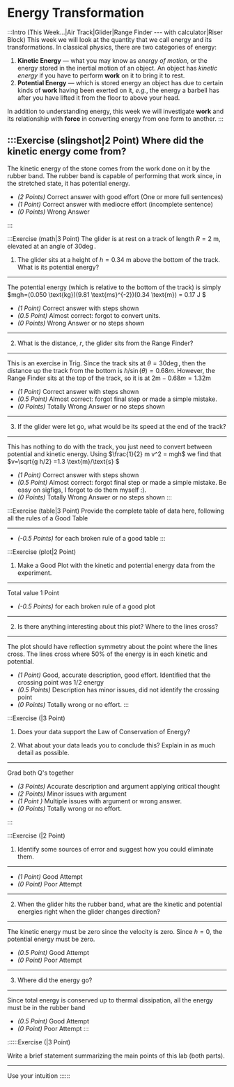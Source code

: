 # Energy Transformation


:::Intro (This Week...|Air Track|Glider|Range Finder --- with calculator|Riser Block)
This week we will look at the quantity that we call energy and its transformations. In classical physics, there are two categories of energy:
 1. **Kinetic Energy** &mdash; what you may know as *energy of motion*, or the energy stored in the inertial motion of an object. An object has *kinetic energy* if you have to perform **work** on it to bring it to rest.
 2. **Potential Energy** &mdash; which is stored energy an object has due to certain kinds of **work** having been exerted on it, *e.g.*, the energy a barbell has after you have lifted it from the floor to above your head.

In addition to understanding energy, this week we will investigate **work** and its relationship with **force** in converting energy from one form to another.
:::


:::Exercise (slingshot|2 Point)
Where did the kinetic energy come from?
---
The kinetic energy of the stone comes from the work done on it by the rubber band. The rubber band is capable of performing that work since, in the stretched state, it has potential energy.
- *(2 Points)* Correct answer with good effort (One or more full sentences)
- *(1 Point)* Correct answer with mediocre effort (incomplete sentence)
- *(0 Points)* Wrong Answer

:::

:::Exercise (math|3 Point)
The glider is at rest on a track of length $R=2 \text{ m}$, elevated at an angle of $30 \deg$.
1. The glider sits at a height of $h= 0.34\text{ m}$ above the bottom of the track. What is its potential energy?
---
The potential energy (which is relative to the bottom of the track) is simply $mgh=(0.050 \text{kg})(9.81 \text{ms}^{-2})(0.34 \text{m}) = 0.17 J $
- *(1 Point)* Correct answer with steps shown
- *(0.5 Point)* Almost correct: forgot to convert units.
- *(0 Points)* Wrong Answer or no steps shown
---
2. What is the distance, $r$, the glider sits from the Range Finder?
---
This is an exercise in Trig. Since the track sits at $\theta = 30\deg$, then the distance up the track from the bottom is $h/\sin(\theta) = 0.68 m$. However, the Range Finder sits at the top of the track, so it is at $2\text{m} - 0.68 m = 1.32 \text{m}$
- *(1 Point)* Correct answer with steps shown
- *(0.5 Point)* Almost correct: forgot final step or made a simple mistake.
- *(0 Points)* Totally Wrong Answer or no steps shown

---
3. If the glider were let go, what would be its speed at the end of the track?
---
This has nothing to do with the track, you just need to convert between potential and kinetic energy. Using $\frac{1}{2} m v^2 = mgh$ we find that $v=\sqrt{g h/2} =1.3 \text{m}/\text{s} $
- *(1 Point)* Correct answer with steps shown
- *(0.5 Point)* Almost correct: forgot final step or made a simple mistake. Be easy on sigfigs, I forgot to do them myself :).
- *(0 Points)* Totally Wrong Answer or no steps shown
:::



:::Exercise (table|3 Point)
Provide the complete table of data here, following all the rules of a Good Table

---

- *(-0.5 Points)* for each broken rule of a good table
:::



:::Exercise (plot|2 Point)
1. Make a Good Plot with the kinetic and potential energy data from the experiment.
---
Total value 1 Point
- *(-0.5 Points)* for each broken rule of a good plot
---

2. Is there anything interesting about this plot? Where to the lines cross?
---
The plot should have reflection symmetry about the point where the lines cross. The lines cross where 50% of the energy is in each kinetic and potential.


- *(1 Point)* Good, accurate description, good effort. Identified that the crossing point was 1/2 energy
- *(0.5 Points)* Description has minor issues, did not identify the crossing point
- *(0 Points)* Totally wrong or no effort.
:::




:::Exercise (|3 Point)
1. Does your data support the Law of Conservation of Energy? 

2. What about your data leads you to conclude this? Explain in as much detail as possible.
---
Grad both Q's together
- *(3 Points)* Accurate description and argument applying critical thought
- *(2 Points)* Minor issues with argument
- *(1 Point )* Multiple issues with argument or wrong answer.
- *(0 Points)* Totally wrong or no effort.

:::

:::Exercise (|2 Point)
1. Identify some sources of error and suggest how you could eliminate them.
---
- *(1 Point)* Good Attempt
- *(0 Point)* Poor Attempt
---
2. When the glider hits the rubber band, what are the kinetic and potential energies right when the 
glider changes direction? 
---
The kinetic energy must be zero since the velocity is zero. Since $h=0$, the potential energy must be zero.
- *(0.5 Point)* Good Attempt
- *(0 Point)* Poor Attempt
---
3. Where did the energy go?
---
Since total energy is conserved up to thermal dissipation, all the energy must be in the rubber band
- *(0.5 Point)* Good Attempt
- *(0 Point)* Poor Attempt
:::



::::::Exercise (|3 Point)

Write a brief statement summarizing the main points of this lab (both parts).

---
Use your intuition
::::::


